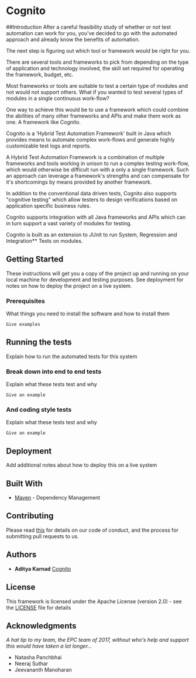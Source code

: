 # Cognito

##Introduction
After a careful feasibility study of whether or not test automation can work for you, you've decided to go with the automated approach and already know the benefits of automation.

The next step is figuring out which tool or framework would be right for you.

There are several tools and frameworks to pick from depending on the type of application and technology involved, the skill set required for operating the framework, budget, etc.

Most frameworks or tools are suitable to test a certain type of modules and not would not support others.
What if you wanted to test several types of modules in a single continuous work-flow?

One way to achieve this would be to use a framework which could combine the abilities of many other frameworks and APIs and make them work as one. A framework like Cognito.

Cognito is a 'Hybrid Test Automation Framework' built in Java which provides means to automate complex work-flows and generate highly customizable test logs and reports.

A Hybrid Test Automation Framework is a combination of multiple frameworks and tools working in unison to run a complex testing work-flow, which would otherwise be difficult run with a only a single framework. Such an approach can leverage a framework's strengths and can compensate for it's shortcomings by means provided by another framework.

In addition to the conventional data driven tests, Cognito also supports "cognitive testing" which allow testers to design verifications based on application specific business rules.

Cognito supports integration with all Java frameworks and APIs which can in turn support a vast variety of modules for testing. 

Cognito is built as an extension to JUnit to run System, Regression and Integration** Tests on modules.

## Getting Started

<PENDING>These instructions will get you a copy of the project up and running on your local machine for development and testing purposes. See deployment for notes on how to deploy the project on a live system.

### Prerequisites

<PENDING>What things you need to install the software and how to install them

```
Give examples
```

## Running the tests

Explain how to run the automated tests for this system

### Break down into end to end tests

Explain what these tests test and why

```
Give an example
```

### And coding style tests

Explain what these tests test and why

```
Give an example
```

## Deployment

Add additional notes about how to deploy this on a live system

## Built With

* [Maven](https://maven.apache.org/) - Dependency Management

## Contributing

Please read [this](https://github.com/cognito-ind/docs) for details on our code of conduct, and the process for submitting pull requests to us.

## Authors

* **Aditya Karnad** [Cognito](https://github.com/cognito-ind)

## License

This framework is licensed under the Apache License (version 2.0) - see the [LICENSE](LICENSE) file for details

## Acknowledgments

*A hat tip to my team, the EPC team of 2017, without who's help and support this would have taken a lot longer...*
* Natasha Panchbhai
* Neeraj Suthar
* Jeevananth Manoharan
